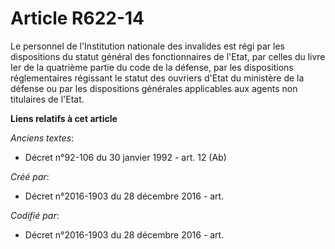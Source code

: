 # Article R622-14

Le personnel de l'Institution nationale des invalides est régi par les dispositions du statut général des fonctionnaires de
l'Etat, par celles du livre Ier de la quatrième partie du code de la défense, par les dispositions réglementaires régissant
le statut des ouvriers d'Etat du ministère de la défense ou par les dispositions générales applicables aux agents non
titulaires de l'Etat.

**Liens relatifs à cet article**

_Anciens textes_:

  - Décret n°92-106 du 30 janvier 1992 - art. 12 (Ab)

_Créé par_:

  - Décret n°2016-1903 du 28 décembre 2016 - art.

_Codifié par_:

  - Décret n°2016-1903 du 28 décembre 2016 - art.
